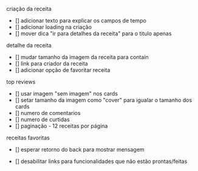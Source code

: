 criação da receita

- [] adicionar texto para explicar os campos de tempo
- [] adicionar loading na criação
- [] mover dica "ir para detalhes da receita" para o titulo apenas

detalhe da receita

- [] mudar tamanho da imagem da receita para contain
- [] link para criador da receita
- [] adicionar opção de favoritar receita

top reviews

- [] usar imagem "sem imagem" nos cards
- [] setar tamanho da imagem como "cover" para igualar o tamanho dos cards
- [] numero de comentarios
- [] numero de curtidas
- [] paginação - 12 receitas por página

receitas favoritas

- [] esperar retorno do back para mostrar mensagem

- [] desabilitar links para funcionalidades que não estão prontas/feitas
